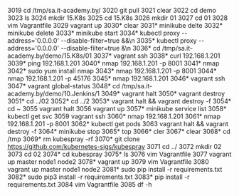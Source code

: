  3019  cd /tmp/sa.it-academy.by/
 3020  git pull
 3021  clear
 3022  cd demo
 3023  ls
 3024  mkdir 15.K8s
 3025  cd 15.K8s
 3026  mkdir 01
 3027  cd 01
 3028  vim Vagrantfile
 3029  vagrant up
 3030* clear
 3031* minikube delte
 3032* minikube delete
 3033* minikube start
 3034* kubectl proxy --address='0.0.0.0' --disable-filter=true &&\n
 3035* kubectl proxy --address='0.0.0.0' --disable-filter=true &\n
 3036* cd /tmp/sa.it-academy.by/demo/15.K8s/01
 3037* vagrant ssh
 3038* curl 192.168.1.201
 3039* ping 192.168.1.201
 3040* nmap 192.168.1.201 -p 8001
 3041* nmap
 3042* sudo yum install nmap
 3043* nmap 192.168.1.201 -p 8001
 3044* nmap 192.168.1.201 -p 45176
 3045* nmap 192.168.1.201
 3046* vagrant ssh
 3047* vagrant global-status
 3048* cd /tmp/sa.it-academy.by/demo/10.Jenkins/1
 3049* vagrant halt
 3050* vagrant destroy
 3051* cd ../02
 3052* cd ../2
 3053* vagrant halt && vagrant destroy -f
 3054* cd ~
 3055  vagrant halt
 3056  vagrant up
 3057* minikube service list
 3058* kubectl get svc
 3059  vagrant ssh
 3060* nmap 192.168.1.201
 3061* nmap 192.168.1.201 -p 8001
 3062* kubectl get pods
 3063  vagrant halt && vagrant destroy -f
 3064* minikube stop
 3065* top
 3066* cler
 3067* clear
 3068* cd /tmp
 3069* rm kubespray -rf
 3070* git clone https://github.com/kubernetes-sigs/kubespray
 3071  cd ../
 3072  mkdir 02
 3073  cd 02
 3074* cd kubespray
 3075* ls
 3076  vim Vagrantfile
 3077  vagrant up master node1 node2
 3078* vagrant up
 3079  vim Vagrantfile
 3080  vagrant up master node1 node2
 3081* sudo pip install -r requirements.txt
 3082* sudo pip3 install -r requirements.txt
 3083* pip install -r requirements.txt
 3084  vim Vagrantfile
 3085  df -h

